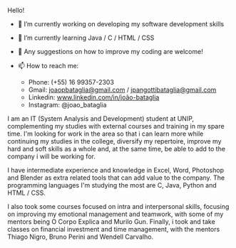 Hello!

- 🔭 I’m currently working on developing my software development skills
- 🌱 I’m currently learning Java / C / HTML / CSS
- 🤔 Any suggestions on how to improve my coding are welcome!
- 📫 How to reach me:

  - Phone: (+55) 16 99357-2303
  - Gmail: joaopbataglia@gmail.com / jpangottibataglia@gmail.com
  - Linkedin: www.linkedin.com/in/joão-bataglia
  - Instagram: @joao_bataglia

I am an IT (System Analysis and Development) student at UNIP, complementing my studies with external courses and training in my spare time. I'm looking for work in the area so that i can learn more while continuing my studies in the college, diversify my repertoire, improve my hard and soft skills as a whole and, at the same time, be able to add to the company i will be working for. 

I have intermediate experience and knowledge in Excel, Word, Photoshop and Blender as extra related tools that can add value to the company.
The programming languages I'm studying the most are C, Java, Python and HTML / CSS. 

I also took some courses focused on intra and interpersonal skills, focusing on improving my emotional management and teamwork, with some of my mentors being O Corpo Explica and Murilo Gun. 
Finally, i took and take classes on financial investment and time management, with the mentors Thiago Nigro, Bruno Perini and Wendell Carvalho.
